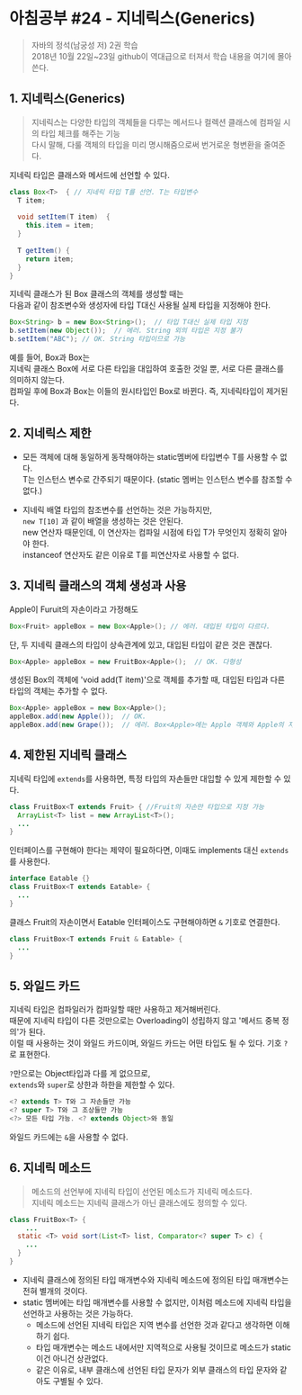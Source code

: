 # 아침공부 #24 - 지네릭스(Generics)
>자바의 정석(남궁성 저) 2권 학습  
>2018년 10월 22일~23일 github이 역대급으로 터져서 학습 내용을 여기에 몰아 쓴다.

## 1. 지네릭스(Generics)
>지네릭스는 다양한 타입의 객체들을 다루는 메서드나 컬렉션 클래스에 컴파일 시의 타입 체크를 해주는 기능  
>다시 말해, 다룰 객체의 타입을 미리 명시해줌으로써 번거로운 형변환을 줄여준다.

지네릭 타입은 클래스와 메서드에 선언할 수 있다.  

~~~java
class Box<T>  { // 지네릭 타입 T를 선언. T는 타입변수
  T item;
  
  void setItem(T item)  {
    this.item = item;
  }
  
  T getItem() {
    return item;
  }
}
~~~

지네릭 클래스가 된 Box 클래스의 객체를 생성할 때는  
다음과 같이 참조변수와 생성자에 타입 T대신 사용될 실제 타입을 지정해야 한다.  

~~~java
Box<String> b = new Box<String>();  // 타입 T대신 실제 타입 지정
b.setItem(new Object());  // 에러. String 외의 타입은 지정 불가
b.setItem("ABC"); // OK. String 타입이므로 가능
~~~

예를 들어, Box<String>과 Box<Integer>는  
지네릭 클래스 Box<T>에 서로 다른 타입을 대입하여 호출한 것일 뿐, 서로 다른 클래스를 의미하지 않는다.  
컴파일 후에 Box<String>과 Box<Integer>는 이들의 원시타입인 Box로 바뀐다. 즉, 지네릭타입이 제거된다.

## 2. 지네릭스 제한

- 모든 객체에 대해 동일하게 동작해야하는 static멤버에 타입변수 T를 사용할 수 없다.  
T는 인스턴스 변수로 간주되기 때문이다. (static 멤버는 인스턴스 변수를 참조할 수 없다.)  

- 지네릭 배열 타입의 참조변수를 선언하는 것은 가능하지만,  
`new T[10]` 과 같이 배열을 생성하는 것은 안된다.  
new 연산자 때문인데, 이 연산자는 컴파일 시점에 타입 T가 무엇인지 정확히 알아야 한다.  
instanceof 연산자도 같은 이유로 T를 피연산자로 사용할 수 없다.

## 3. 지네릭 클래스의 객체 생성과 사용

Apple이 Furuit의 자손이라고 가정해도  

~~~java
Box<Fruit> appleBox = new Box<Apple>(); // 에러. 대입된 타입이 다르다.
~~~

단, 두 지네릭 클래스의 타입이 상속관계에 있고, 대입된 타입이 같은 것은 괜찮다.

~~~java
Box<Apple> appleBox = new FruitBox<Apple>();  // OK. 다형성
~~~

생성된 Box<T>의 객체에 'void add(T item)'으로 객체를 추가할 때, 대입된 타입과 다른 타입의 객체는 추가할 수 없다.
~~~java
Box<Apple> appleBox = new Box<Apple>();
appleBox.add(new Apple());  // OK.
appleBox.add(new Grape());  // 에러. Box<Apple>에는 Apple 객체와 Apple의 자손만 추가 가능
~~~

## 4. 제한된 지네릭 클래스

지네릭 타입에 `extends`를 사용하면, 특정 타입의 자손들만 대입할 수 있게 제한할 수 있다.

~~~java
class FruitBox<T extends Fruit> { //Fruit의 자손만 타입으로 지정 가능
  ArrayList<T> list = new ArrayList<T>();
  ...
}
~~~

인터페이스를 구현해야 한다는 제약이 필요하다면, 이때도 implements 대신 `extends`를 사용한다.

~~~java
interface Eatable {}
class FruitBox<T extends Eatable> {
  ...
}
~~~

클래스 Fruit의 자손이면서 Eatable 인터페이스도 구현해야하면 `&` 기호로 연결한다.

~~~java
class FruitBox<T extends Fruit & Eatable> {
  ...
}
~~~

## 5. 와일드 카드

지네릭 타입은 컴파일러가 컴파일할 때만 사용하고 제거해버린다.  
때문에 지네릭 타입이 다른 것만으로는 Overloading이 성립하지 않고 '메서드 중복 정의'가 된다.  
이럴 때 사용하는 것이 와일드 카드이며, 와일드 카드는 어떤 타입도 될 수 있다. 기호 `?`로 표현한다.

`?`만으로는 Object타입과 다를 게 없으므로,  
`extends`와 `super`로 상한과 하한을 제한할 수 있다.

~~~java
<? extends T> T와 그 자손들만 가능
<? super T> T와 그 조상들만 가능
<?> 모든 타입 가능. <? extends Object>와 동일
~~~

와일드 카드에는 `&`을 사용할 수 없다.

## 6. 지네릭 메소드
>메소드의 선언부에 지네릭 타입이 선언된 메소드가 지네릭 메소드다.  
>지네릭 메소드는 지네릭 클래스가 아닌 클래스에도 정의할 수 있다.

~~~java
class FruitBox<T> {
    ...
  static <T> void sort(List<T> list, Comparator<? super T> c) {
    ...
  }
}
~~~

- 지네릭 클래스에 정의된 타입 매개변수와 지네릭 메소드에 정의된 타입 매개변수는 전혀 별개의 것이다.
- static 멤버에는 타입 매개변수를 사용할 수 없지만, 이처럼 메소드에 지네릭 타입을 선언하고 사용하는 것은 가능하다.
  - 메소드에 선언된 지네릭 타입은 지역 변수를 선언한 것과 같다고 생각하면 이해하기 쉽다.
  - 타입 매개변수는 메소드 내에서만 지역적으로 사용될 것이므로 메소드가 static이건 아니건 상관없다.
  - 같은 이유로, 내부 클래스에 선언된 타입 문자가 외부 클래스의 타입 문자와 같아도 구별될 수 있다.
  
